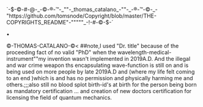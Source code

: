 `-$-©-#-@-_-©-®-™-_""-_thomas_catalano_-""-_-®-™-©-_-"https://github.com/tomsnode/Copyright/blob/master/THE-COPYRIGHTS_README"-"""""_-!-#-©-$-´


•



©-THOMAS-CATALANO-©<
##note,I used "Dr. title" because of the proceeding fact of no valid "PhD"
when the wavelength-medical-instrument""my invention wasn't implemented in 2019A.D. And the illegal and war crime weapon ths encapsulating wave-function is still on and is being used on more people by late 2019A.D and (where my life felt coming to an end )which is and has no permission and physically harming me and others.;;;also still no blood splot birth-id's at birth for the person being born as mandatory certification ... and creation of new doctors certification for licensing the field of quantum mechanics.
